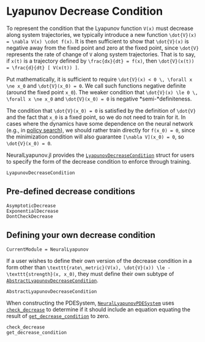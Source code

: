 # Lyapunov Decrease Condition

To represent the condition that the Lyapunov function ``V(x)`` must decrease along system trajectories, we typically introduce a new function ``\dot{V}(x) = \nabla V(x) \cdot f(x)``.
It is then sufficient to show that ``\dot{V}(x)`` is negative away from the fixed point and zero at the fixed point, since ``\dot{V}`` represents the rate of change of ``V`` along system trajectories.
That is to say, if ``x(t)`` is a trajectory defined by ``\frac{dx}{dt} = f(x)``, then ``\dot{V}(x(t)) = \frac{d}{dt} [ V(x(t)) ]``.

Put mathematically, it is sufficient to require ``\dot{V}(x) < 0 \, \forall x \ne x_0`` and ``\dot{V}(x_0) = 0``.
We call such functions negative definite (around the fixed point ``x_0``).
The weaker condition that ``\dot{V}(x) \le 0 \, \forall x \ne x_0`` and ``\dot{V}(x_0) = 0`` is negative *semi-*definiteness.

The condition that ``\dot{V}(x_0) = 0`` is satisfied by the definition of ``\dot{V}`` and the fact that ``x_0`` is a fixed point, so we do not need to train for it.
In cases where the dynamics have some dependence on the neural network (e.g., in [policy search](policy_search.md)), we should rather train directly for ``f(x_0) = 0``, since the minimization condition will also guarantee ``[\nabla V](x_0) = 0``, so ``\dot{V}(x_0) = 0``.

NeuralLyapunov.jl provides the [`LyapunovDecreaseCondition`](@ref) struct for users to specify the form of the decrease condition to enforce through training.

```@docs
LyapunovDecreaseCondition
```

## Pre-defined decrease conditions

```@docs
AsymptoticDecrease
ExponentialDecrease
DontCheckDecrease
```

## Defining your own decrease condition

```@meta
CurrentModule = NeuralLyapunov
```

If a user wishes to define their own version of the decrease condition in a form other than
``\texttt{rate\_metric}(V(x), \dot{V}(x)) \le - \texttt{strength}(x, x_0)``,
they must define their own subtype of [`AbstractLyapunovDecreaseCondition`](@ref).

```@docs
AbstractLyapunovDecreaseCondition
```

When constructing the PDESystem, [`NeuralLyapunovPDESystem`](@ref) uses [`check_decrease`](@ref) to determine if it should include an equation equating the result of [`get_decrease_condition`](@ref) to zero.

```@docs
check_decrease
get_decrease_condition
```
